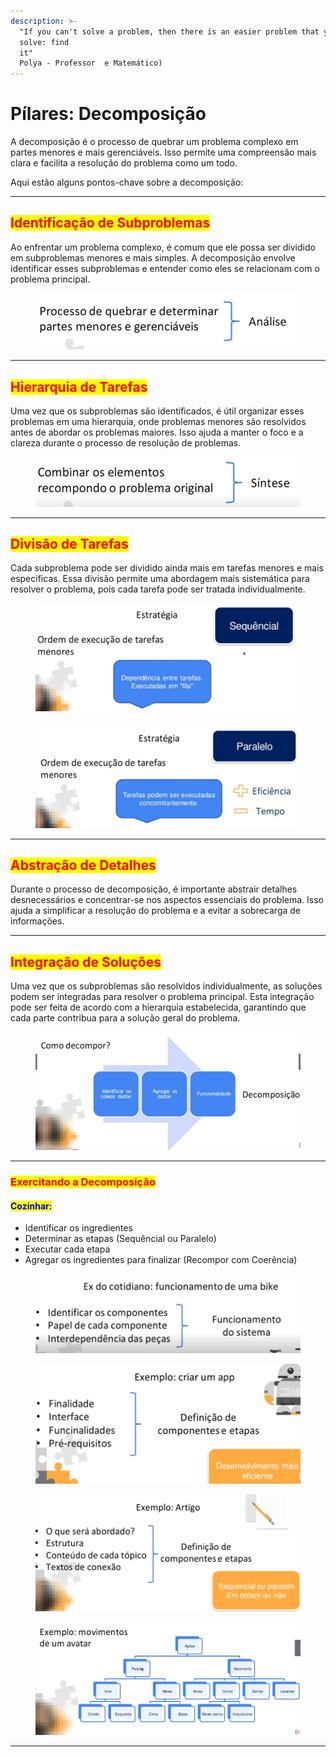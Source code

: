 ```yaml
---
description: >-
  "If you can't solve a problem, then there is an easier problem that you can
  solve: find
  it"                                                                    (George
  Polya - Professor  e Matemático)
---
```


# Pílares: Decomposição

A decomposição é o processo de quebrar um problema complexo em partes menores e mais gerenciáveis. Isso permite uma compreensão mais clara e facilita a resolução do problema como um todo.&#x20;

Aqui estão alguns pontos-chave sobre a decomposição:

***

## <mark style="color:red;">**Identificação de Subproblemas**</mark>

Ao enfrentar um problema complexo, é comum que ele possa ser dividido em subproblemas menores e mais simples. A decomposição envolve identificar esses subproblemas e entender como eles se relacionam com o problema principal.

<figure><img src="../.gitbook/assets/image (7) (1) (1) (1) (1).png" alt=""><figcaption></figcaption></figure>

***

## <mark style="color:red;">**Hierarquia de Tarefas**</mark>

Uma vez que os subproblemas são identificados, é útil organizar esses problemas em uma hierarquia, onde problemas menores são resolvidos antes de abordar os problemas maiores. Isso ajuda a manter o foco e a clareza durante o processo de resolução de problemas.

<figure><img src="../.gitbook/assets/image (8) (1) (1) (1) (1).png" alt=""><figcaption></figcaption></figure>

***

## <mark style="color:red;">**Divisão de Tarefas**</mark>

Cada subproblema pode ser dividido ainda mais em tarefas menores e mais específicas. Essa divisão permite uma abordagem mais sistemática para resolver o problema, pois cada tarefa pode ser tratada individualmente.

<figure><img src="../.gitbook/assets/image (10) (1) (1) (1) (1).png" alt=""><figcaption></figcaption></figure>

<figure><img src="../.gitbook/assets/image (11) (1) (1) (1) (1).png" alt=""><figcaption></figcaption></figure>

***

## <mark style="color:red;">**Abstração de Detalhes**</mark>

Durante o processo de decomposição, é importante abstrair detalhes desnecessários e concentrar-se nos aspectos essenciais do problema. Isso ajuda a simplificar a resolução do problema e a evitar a sobrecarga de informações.

***

## <mark style="color:red;">**Integração de Soluções**</mark>

Uma vez que os subproblemas são resolvidos individualmente, as soluções podem ser integradas para resolver o problema principal. Esta integração pode ser feita de acordo com a hierarquia estabelecida, garantindo que cada parte contribua para a solução geral do problema.

<figure><img src="../.gitbook/assets/image (12) (1) (1) (1) (1).png" alt=""><figcaption></figcaption></figure>

***

### <mark style="color:red;">Exercitando a Decomposição</mark>

#### <mark style="color:blue;">Cozinhar:</mark>

* Identificar os ingredientes
* Determinar as etapas (Sequêncial ou Paralelo)
* Executar cada etapa
* Agregar os ingredientes para finalizar (Recompor com Coerência)

<figure><img src="../.gitbook/assets/image (13) (1) (1) (1) (1).png" alt=""><figcaption></figcaption></figure>

<figure><img src="../.gitbook/assets/image (14) (1) (1) (1) (1).png" alt=""><figcaption></figcaption></figure>

<figure><img src="../.gitbook/assets/image (15) (1) (1) (1) (1).png" alt=""><figcaption></figcaption></figure>

<figure><img src="../.gitbook/assets/image (16) (1) (1) (1) (1).png" alt=""><figcaption></figcaption></figure>

***
